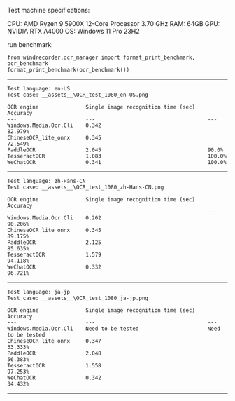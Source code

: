 Test machine specifications:

CPU: AMD Ryzen 9 5900X 12-Core Processor 3.70 GHz
RAM: 64GB
GPU: NVIDIA RTX A4000
OS: Windows 11 Pro 23H2

run benchmark:
```
from windrecorder.ocr_manager import format_print_benchmark, ocr_benchmark
format_print_benchmark(ocr_benchmark())
```

--------------------------------------------------------------------

    Test language: en-US
    Test case: __assets__\OCR_test_1080_en-US.png

    OCR engine               Single image recognition time (sec)    Accuracy
    ---                      ---                                    ---     
    Windows.Media.Ocr.Cli    0.342                                  82.979% 
    ChineseOCR_lite_onnx     0.345                                  72.549% 
    PaddleOCR                2.045                                  90.0%   
    TesseractOCR             1.083                                  100.0%  
    WeChatOCR                0.341                                  100.0%  

--------------------------------------------------------------------

    Test language: zh-Hans-CN
    Test case: __assets__\OCR_test_1080_zh-Hans-CN.png

    OCR engine               Single image recognition time (sec)    Accuracy
    ---                      ---                                    ---     
    Windows.Media.Ocr.Cli    0.262                                  90.206% 
    ChineseOCR_lite_onnx     0.345                                  89.175% 
    PaddleOCR                2.125                                  85.635% 
    TesseractOCR             1.579                                  94.118% 
    WeChatOCR                0.332                                  96.721% 
    
--------------------------------------------------------------------

    Test language: ja-jp
    Test case: __assets__\OCR_test_1080_ja-jp.png

    OCR engine               Single image recognition time (sec)    Accuracy
    ---                      ---                                    ---     
    Windows.Media.Ocr.Cli    Need to be tested                      Need to be tested
    ChineseOCR_lite_onnx     0.347                                  33.333% 
    PaddleOCR                2.048                                  56.383% 
    TesseractOCR             1.558                                  97.253% 
    WeChatOCR                0.342                                  34.432% 
    
--------------------------------------------------------------------